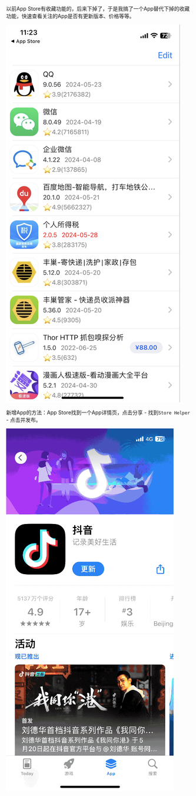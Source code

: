 以前App Store有收藏功能的，后来下掉了，于是我搞了一个App替代下掉的收藏功能，快速查看关注的App是否有更新版本、价格等等。

![screenshot](./Media/screenshot.PNG)


新增App的方法：App Store找到一个App详情页，点击分享 - 找到`Store Helper` - 点击并发布。

![append_app](./Media/append_app.gif)
